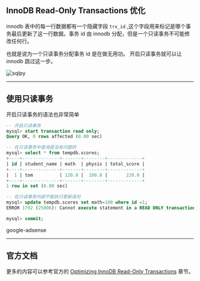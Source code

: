 ## InnoDB Read-Only Transactions 优化
innodb 表中的每一行数据都有一个隐藏字段 `trx_id` ,这个字段用来标记是哪个事务最后更新了这一行数据。事务 id 由 innodb 分配，但是一个只读事务不可能修改任何行。

也就是说为一个只读事务分配事务 id 是在做无用功。 开启只读事务就可以让 innodb 跳过这一步。

![sqlpy](static/2020-24/sqlpy-readonly-trx.jpg)

---

## 使用只读事务
开启只读事务的语法也非常简单
```sql
-- 开启只读事务
mysql> start transaction read only;
Query OK, 0 rows affected (0.00 sec)

-- 在只读事务中查询是没有问题的
mysql> select * from tempdb.scores;
+----+--------------+-------+--------+-------------+
| id | student_name | math  | physis | total_score |
+----+--------------+-------+--------+-------------+
|  1 | tom          | 120.0 |  100.0 |       220.0 |
+----+--------------+-------+--------+-------------+
1 row in set (0.00 sec)

-- 在只读事务内部不能执行更新语句
mysql> update tempdb.scores set math=100 where id =1;
ERROR 1792 (25006): Cannot execute statement in a READ ONLY transaction.

mysql> commit;
```

google-adsense

---

## 官方文档
更多的内容可以参考官方的 [Optimizing InnoDB Read-Only Transactions](https://dev.mysql.com/doc/refman/8.0/en/innodb-performance-ro-txn.html) 章节。
